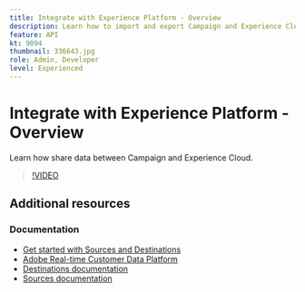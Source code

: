 ```yaml
---
title: Integrate with Experience Platform - Overview
description: Learn how to import and export Campaign and Experience Cloud data, allowing for the communication between the two solutions.
feature: API
kt: 9094
thumbnail: 336643.jpg
role: Admin, Developer
level: Experienced
---
```

# Integrate with Experience Platform - Overview

Learn how share data between Campaign and Experience Cloud.

>[!VIDEO](https://video.tv.adobe.com/v/336643?quality=12)

## Additional resources

### Documentation

* [Get started with Sources and Destinations](https://experienceleague.adobe.com/docs/campaign-classic/using/integrating-with-adobe-experience-cloud/aep-sources-destinations/get-started-sources-destinations.html?lang=en#)
* [Adobe Real-time Customer Data Platform](https://experienceleague.adobe.com/docs/experience-platform/rtcdp/overview.html)
* [Destinations documentation](https://experienceleague.adobe.com/docs/experience-platform/destinations/home.html)
* [Sources documentation](https://experienceleague.adobe.com/docs/experience-platform/sources/home.html)
